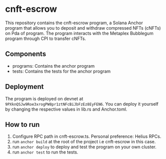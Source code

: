 # cnft-escrow

This repository contains the cnft-escrow program, a Solana Anchor program that allows you to deposit and withdraw compressed NFTs (cNFTs) on Pda of program. The program interacts with the Metaplex Bubblegum program through CPI to transfer cNFTs.

## Components

- programs: Contains the anchor program
- tests: Contains the tests for the anchor program

## Deployment

The program is deployed on devnet at `9PXknQSJw9Roe3xrogPW8pr1ztNFcBiJbFzEz8EyFEN6`. You can deploy it yourself by changing the respective values in lib.rs and Anchor.toml.

## How to run

1. Configure RPC path in cnft-escrow.ts. Personal preference: Helius RPCs.
2. run `anchor build` at the root of the project i.e cnft-escrow in this case.
3. run `anchor deploy` to deploy and test the program on your own cluster.
4. run `anchor test` to run the tests.
